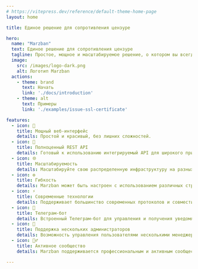 ```yaml
---
# https://vitepress.dev/reference/default-theme-home-page
layout: home

title: Единое решение для сопротивления цензуре

hero:
  name: "Marzban"
  text: Единое решение для сопротивления цензуре
  tagline: Простое, мощное и масштабируемое решение, о котором вы всегда мечтали.
  image:
    src: /images/logo-dark.png
    alt: Логотип Marzban
  actions:
    - theme: brand
      text: Начать
      link: './docs/introduction'
    - theme: alt
      text: Примеры
      link: './examples/issue-ssl-certificate'

features:
  - icon: 💎
    title: Мощный веб-интерфейс
    details: Простой и красивый, без лишних сложностей.
  - icon: 🚀
    title: Полноценный REST API
    details: Готовый к использованию интегрируемый API для широкого применения.
  - icon: 🌐
    title: Масштабируемость
    details: Масштабируйте свою распределенную инфраструктуру на разных локациях.
  - icon: ⚙️
    title: Гибкость
    details: Marzban может быть настроен с использованием различных стратегий.
  - icon: ⚡️
    title: Современные технологии
    details: Поддерживает большинство современных протоколов и совместим со многими клиентами.
  - icon: 🤖
    title: Телеграм-бот
    details: Встроенный Телеграм-бот для управления и получения уведомлений.
  - icon: 👥
    title: Поддержка нескольких администраторов
    details: Возможность управления пользователями несколькими менеджерами.
  - icon: 🙋‍♂️
    title: Активное сообщество
    details: Marzban поддерживается профессиональным и активным сообществом.

---
```


